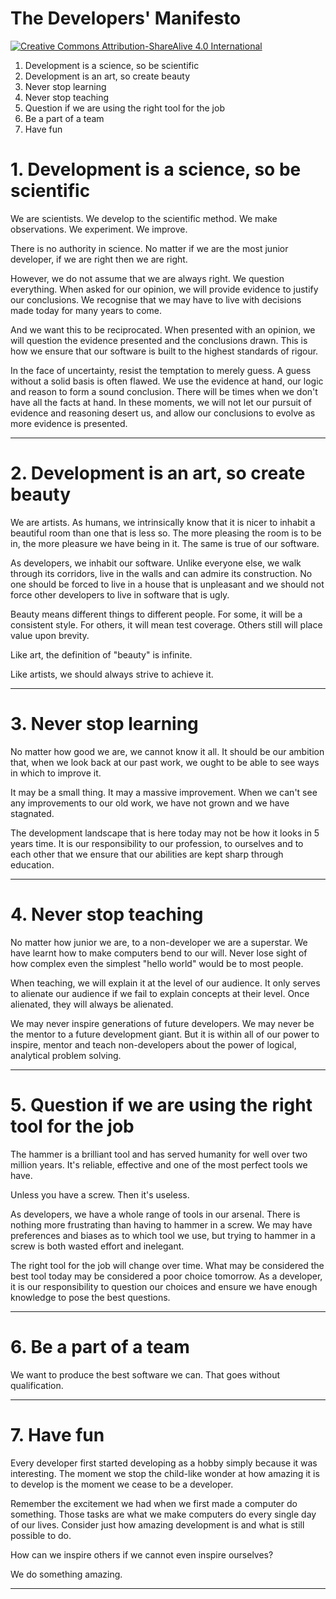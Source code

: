 # The Developers' Manifesto

[![Creative Commons Attribution-ShareAlive 4.0 International][license_img]][license_url]

 1. Development is a science, so be scientific
 2. Development is an art, so create beauty
 3. Never stop learning
 4. Never stop teaching
 5. Question if we are using the right tool for the job
 6. Be a part of a team
 7. Have fun

# 1. Development is a science, so be scientific

We are scientists. We develop to the scientific method. We make
observations. We experiment. We improve.

There is no authority in science. No matter if we are the most junior
developer, if we are right then we are right.

However, we do not assume that we are always right. We question
everything. When asked for our opinion, we will provide evidence to
justify our conclusions. We recognise that we may have to live with
decisions made today for many years to come.

And we want this to be reciprocated. When presented with an opinion, we
will question the evidence presented and the conclusions drawn. This is
how we ensure that our software is built to the highest standards of
rigour.

In the face of uncertainty, resist the temptation to merely guess. A
guess without a solid basis is often flawed. We use the evidence at
hand, our logic and reason to form a sound conclusion. There will be
times when we don't have all the facts at hand. In these moments, we
will not let our pursuit of evidence and reasoning desert us, and allow
our conclusions to evolve as more evidence is presented.

---

# 2. Development is an art, so create beauty

We are artists. As humans, we intrinsically know that it is nicer to
inhabit a beautiful room than one that is less so. The more pleasing the
room is to be in, the more pleasure we have being in it. The same is
true of our software.

As developers, we inhabit our software. Unlike everyone else, we walk
through its corridors, live in the walls and can admire its
construction. No one should be forced to live in a house that is
unpleasant and we should not force other developers to live in software
that is ugly.

Beauty means different things to different people. For some, it will be
a consistent style. For others, it will mean test coverage. Others still
will place value upon brevity.

Like art, the definition of "beauty" is infinite.

Like artists, we should always strive to achieve it.

---

# 3. Never stop learning

No matter how good we are, we cannot know it all. It should be our
ambition that, when we look back at our past work, we ought to be able
to see ways in which to improve it.

It may be a small thing. It may a massive improvement. When we can't see
any improvements to our old work, we have not grown and
we have stagnated.

The development landscape that is here today may not be how it looks in
5 years time. It is our responsibility to our profession, to ourselves
and to each other that we ensure that our abilities are kept sharp
through education.

---

# 4. Never stop teaching

No matter how junior we are, to a non-developer we are a superstar. We
have learnt how to make computers bend to our will. Never lose sight of
how complex even the simplest "hello world" would be to most people.

When teaching, we will explain it at the level of our audience. It only
serves to alienate our audience if we fail to explain concepts at their
level. Once alienated, they will always be alienated.

We may never inspire generations of future developers. We may never be
the mentor to a future development giant. But it is within all of our
power to inspire, mentor and teach non-developers about the power of
logical, analytical problem solving.

---

# 5. Question if we are using the right tool for the job

The hammer is a brilliant tool and has served humanity for well over
two million years. It's reliable, effective and one of the most perfect
tools we have.

Unless you have a screw. Then it's useless.

As developers, we have a whole range of tools in our arsenal. There is
nothing more frustrating than having to hammer in a screw. We may have
preferences and biases as to which tool we use, but trying to hammer in
a screw is both wasted effort and inelegant.

The right tool for the job will change over time. What may be considered
the best tool today may be considered a poor choice tomorrow. As a
developer, it is our responsibility to question our choices and ensure
we have enough knowledge to pose the best questions.

---

# 6. Be a part of a team

We want to produce the best software we can. That goes without
qualification. 

---

# 7. Have fun

Every developer first started developing as a hobby simply because it was
interesting. The moment we stop the child-like wonder at how amazing it
is to develop is the moment we cease to be a developer.

Remember the excitement we had when we first made a computer do
something. Those tasks are what we make computers do every single day of
our lives. Consider just how amazing development is and what  is still
possible to do.

How can we inspire others if we cannot even inspire ourselves?

We do something amazing.

---

[license_img]: https://licensebuttons.net/l/by-sa/4.0/88x31.png

[license_url]: https://creativecommons.org/licenses/by-sa/4.0
